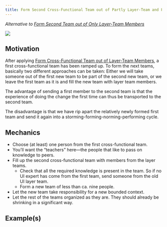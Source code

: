 ```yaml
---
title: Form Second Cross-Functional Team out of Partly Layer-Team and First-Team Members
---
```


<!-- TODO: Or $following$ team -->

*Alternative to [Form Second Team out of Only Layer-Team Members](form-second-team-out-of-layer-team-only)*

![](../../images/domain-driven-refactorings/socio-technical/second-team-from-first.drawio.svg)

## Motivation

After applying [Form Cross-Functional Team out of Layer-Team Members](form-cross-functional-team-out-of-layer-team-members), a first cross-functional team has been ramped up. To form the next teams, basically two different approaches can be taken: Either we will take someone out of the first new team to be part of the second new team, or we leave the first team as it is and fill the new team with layer team members.

The advantage of sending a first member to the second team is that the experience of doing the change the first time can thus be transported to the second team.

The disadvantage is that we have rip apart the relatively newly formed first team and send it again into a storming-forming-norming-performing cycle.

## Mechanics

- Choose (at least) one person from the first cross-functional team.
- You’ll want the “teachers” here—the people that like to pass on knowledge to peers.
- Fill up the second cross-functional team with members from the layer teams.
  - Check that all the required knowledge is present in the team. So if no UI expert has come from the first team, send someone from the old UI layer team.
  - Form a new team of less than ca. nine people.
- Let the new team take responsibility for a new bounded context.
- Let the rest of the teams organized as they are. They should already be shrinking in a significant way.

## Example(s)
